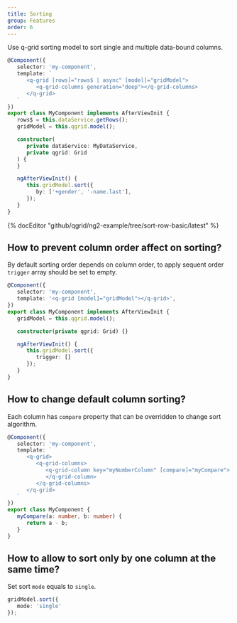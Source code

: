 ```yaml
---
title: Sorting
group: Features
order: 6
---
```


Use q-grid sorting model to sort single and multiple data-bound columns.

```typescript
@Component({
   selector: 'my-component',
   template: `
      <q-grid [rows]="rows$ | async" [model]="gridModel">
         <q-grid-columns generation="deep"></q-grid-columns>
      </q-grid>
   `
})
export class MyComponent implements AfterViewInit {
   rows$ = this.dataService.getRows();
   gridModel = this.qgrid.model();

   constructor(
      private dataService: MyDataService,
      private qgrid: Grid
   ) {
   }

   ngAfterViewInit() {
      this.gridModel.sort({
         by: ['+gender', '-name.last'],
      });
   }
}
```

{% docEditor "github/qgrid/ng2-example/tree/sort-row-basic/latest" %}

## How to prevent column order affect on sorting?

By default sorting order depends on column order, to apply sequent order `trigger` array should be set to empty.

```typescript
@Component({
   selector: 'my-component',
   template: '<q-grid [model]="gridModel"></q-grid>',
})
export class MyComponent implements AfterViewInit {
   gridModel = this.qgrid.model();

   constructor(private qgrid: Grid) {}

   ngAfterViewInit() {
      this.gridModel.sort({
         trigger: []
      });
   }
}
```

## How to change default column sorting?

Each column has `compare` property that can be overridden to change sort algorithm.

```typescript
@Component({
   selector: 'my-component',
   template: `
      <q-grid>
         <q-grid-columns>
            <q-grid-column key="myNumberColumn" [compare]="myCompare">
            </q-grid-column>
         </q-grid-columns>
      </q-grid>
   `
})
export class MyComponent {
   myCompare(a: number, b: number) {
      return a - b;
   }
}
```

## How to allow to sort only by one column at the same time?

Set sort `mode` equals to `single`.

```typescript
gridModel.sort({
   mode: 'single'
});
```
